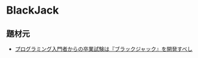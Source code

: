 # BlackJack

## 題材元

- [プログラミング入門者からの卒業試験は『ブラックジャック』を開発すべし](https://qiita.com/hirossyi73/items/cf8648c31898216312e5#%E3%81%AF%E3%81%98%E3%82%81%E3%81%AB)
